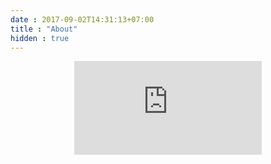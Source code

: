 ```yaml
---
date : 2017-09-02T14:31:13+07:00
title : "About"
hidden : true
---
```


<div style="text-align: center;">
    <figure>
        <embed src="https://wakatime.com/share/@f253b497-92d5-4108-8530-42d77a0c2a3f/76684321-84fc-47f4-b6bd-1c03de7b3b2e.svg" />
    </figure>
</div>

